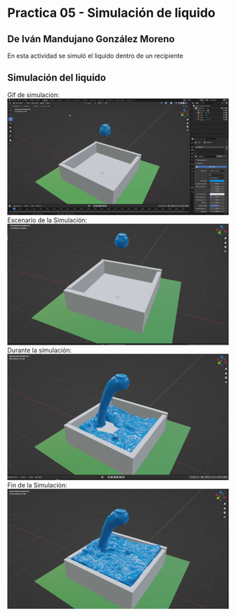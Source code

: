 # Practica 05 - Simulación de liquido
## De Iván Mandujano González Moreno
En esta actividad se simuló el liquido dentro de un recipiente
## **Simulación del liquido**
Gif de simulación:
![GIF](FluidoClip.gif)
Escenario de la Simulación:
![escenario](Fluido01.png)
Durante la simulación:
![antes](Fluido02.png)
Fin de la Simulación:
![durante](Fluido03.png)